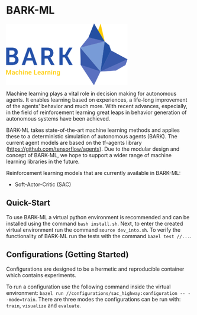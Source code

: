 # BARK-ML

<img src="docs/source/bark_ml_logo.png" width="65%" align="center" />

Machine learning plays a vital role in decision making for autonomous agents. It enables learning based on experiences, a life-long improvement of the agents' behavior and much more.
With recent advances, especially, in the field of reinforcement learning great leaps in behavior generation of autonomous systems have been achieved.

BARK-ML takes state-of-the-art machine learning methods and applies these to a deterministic simulation of autonomous agents (BARK). The current agent models are based on the tf-agents library (https://github.com/tensorflow/agents). Due to the modular design and concept of BARK-ML, we hope to support a wider range of machine learning libraries in the future.

Reinforcement learning models that are currently available in BARK-ML:

* Soft-Actor-Critic (SAC)

## Quick-Start

To use BARK-ML a virtual python environment is recommended and can be installed using the command `bash install.sh`.
Next, to enter the created virtual environment run the command `source dev_into.sh`. To verify the functionality of BARK-ML run the tests with the command `bazel test //...`.

## Configurations (Getting Started)

Configurations are designed to be a hermetic and reproducible container which contains experiments.

To run a configuration use the following command inside the virtual environment: `bazel run //configurations/sac_highway:configuration -- --mode=train`. There are three modes the configurations can be run with: `train`, `visualize` and `evaluate`.
